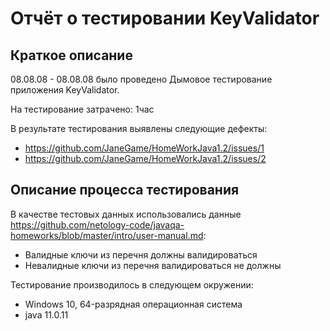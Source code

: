 # Отчёт о тестировании KeyValidator

## Краткое описание

08.08.08 - 08.08.08 было проведено Дымовое тестирование приложения KeyValidator.

На тестирование затрачено: 1час

В результате тестирования выявлены следующие дефекты:
* https://github.com/JaneGame/HomeWorkJava1.2/issues/1
* https://github.com/JaneGame/HomeWorkJava1.2/issues/2

## Описание процесса тестирования

В качестве тестовых данных использовались данные https://github.com/netology-code/javaqa-homeworks/blob/master/intro/user-manual.md:
* Валидные ключи из перечня должны валидироваться
* Невалидные ключи из перечня валидироваться не должны

Тестирование производилось в следующем окружении:
* Windows 10, 64-разрядная операционная система
* java 11.0.11